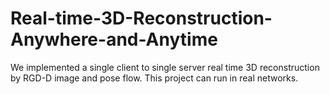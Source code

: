 # Real-time-3D-Reconstruction-Anywhere-and-Anytime
We implemented a single client to single server real time 3D reconstruction by RGD-D image and pose flow. This project can run in real networks.
